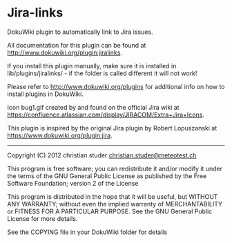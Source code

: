 Jira-links
==========

DokuWiki plugin to automatically link to Jira issues.

All documentation for this plugin can be found at
http://www.dokuwiki.org/plugin:jiralinks.

If you install this plugin manually, make sure it is installed in
lib/plugins/jiralinks/ - if the folder is called different it
will not work!

Please refer to http://www.dokuwiki.org/plugins for additional info
on how to install plugins in DokuWiki.

Icon bug1.gif created by and found on the official Jira wiki at
https://confluence.atlassian.com/display/JIRACOM/Extra+Jira+Icons.

This plugin is inspired by the original Jira plugin by Robert Lopuszanski at
https://www.dokuwiki.org/plugin:jira.


----
Copyright (C) 2012 christian studer <christian.studer@meteotest.ch>

This program is free software; you can redistribute it and/or modify
it under the terms of the GNU General Public License as published by
the Free Software Foundation; version 2 of the License

This program is distributed in the hope that it will be useful,
but WITHOUT ANY WARRANTY; without even the implied warranty of
MERCHANTABILITY or FITNESS FOR A PARTICULAR PURPOSE.  See the
GNU General Public License for more details.

See the COPYING file in your DokuWiki folder for details
